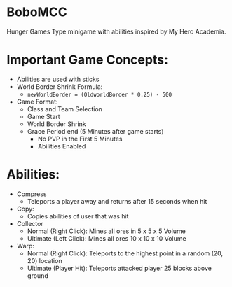 # BoboMCC
Hunger Games Type minigame with abilities inspired by My Hero Academia.

# Important Game Concepts:
- Abilities are used with sticks
- World Border Shrink Formula:
  - ```newWorldBorder = (OldworldBorder * 0.25) - 500```
- Game Format:
    - Class and Team Selection
    - Game Start
    - World Border Shrink
    - Grace Period end (5 Minutes after game starts)
        - No PVP in the First 5 Minutes
        - Abilities Enabled
# Abilities:
- Compress
    - Teleports a player away and returns after 15 seconds when hit
- Copy:
    - Copies abilities of user that was hit
- Collector
    - Normal (Right Click): Mines all ores in 5 x 5 x 5 Volume
    - Ultimate (Left Click): Mines all ores 10 x 10 x 10 Volume
- Warp:
    - Normal (Right Click): Teleports to the highest point in a random (20, 20) location
    - Ultimate (Player Hit): Teleports attacked player 25 blocks above ground